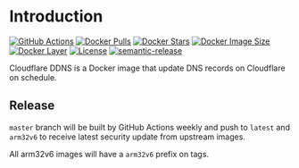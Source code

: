# Introduction

[![GitHub Actions][actions-badge]][actions]
[![Docker Pulls][docker-pull]][docker]
[![Docker Stars][docker-star]][docker]
[![Docker Image Size][docker-size]][docker-tag]
[![Docker Layer][docker-layer]][docker-tag]
[![License][license-badge]][license]
[![semantic-release][semantic-release-badge]][semantic-release]

Cloudflare DDNS is a Docker image that update DNS records on Cloudflare on schedule.

## Release

`master` branch will be built by GitHub Actions weekly and push to `latest` and `arm32v6` to receive latest security update from upstream images.

All arm32v6 images will have a `arm32v6` prefix on tags.

[actions-badge]: https://github.com/joshuaavalon/docker-cloudflare/workflows/Main/badge.svg
[actions]: https://github.com/joshuaavalon/docker-cloudflare/actions
[docker]: https://hub.docker.com/r/joshava/cloudflare-ddns/
[docker-tag]: https://hub.docker.com/r/joshava/cloudflare-ddns/tags/
[docker-pull]: https://img.shields.io/docker/pulls/joshava/cloudflare-ddns.svg
[docker-star]: https://img.shields.io/docker/stars/joshava/cloudflare-ddns.svg
[docker-size]: https://img.shields.io/microbadger/image-size/joshava/cloudflare-ddns.svg
[docker-layer]: https://img.shields.io/microbadger/layers/joshava/cloudflare-ddns.svg
[license]: https://github.com/docker-cloudflare/blob/master/LICENSE
[license-badge]: https://img.shields.io/github/license/joshuaavalon/docker-cloudflare.svg
[semantic-release]: https://github.com/semantic-release/semantic-release
[semantic-release-badge]: https://img.shields.io/badge/%20%20%F0%9F%93%A6%F0%9F%9A%80-semantic--release-e10079.svg
